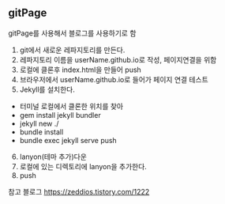 ## gitPage
gitPage를 사용해서 블로그를 사용하기로 함

1. git에서 새로운 레파지토리를 만든다.
2. 레파지토리 이름을 userName.github.io로 작성, 페이지연결을 위함
3. 로컬에 클론후 index.html을 만들어 push
4. 브라우저에서 userName.github.io로 들어가 페이지 연결 테스트
5. Jekyll를 설치한다.
  - 터미널 로컬에서 클론한 위치를 찾아
  - gem install jekyll bundler
  - jekyll new ./
  - bundle install
  - bundle exec jekyll serve
    push
6. lanyon(테마 추가)다운
7. 로컬에 있는 디렉토리에 lanyon을 추가한다.
8. push

참고 블로그
https://zeddios.tistory.com/1222